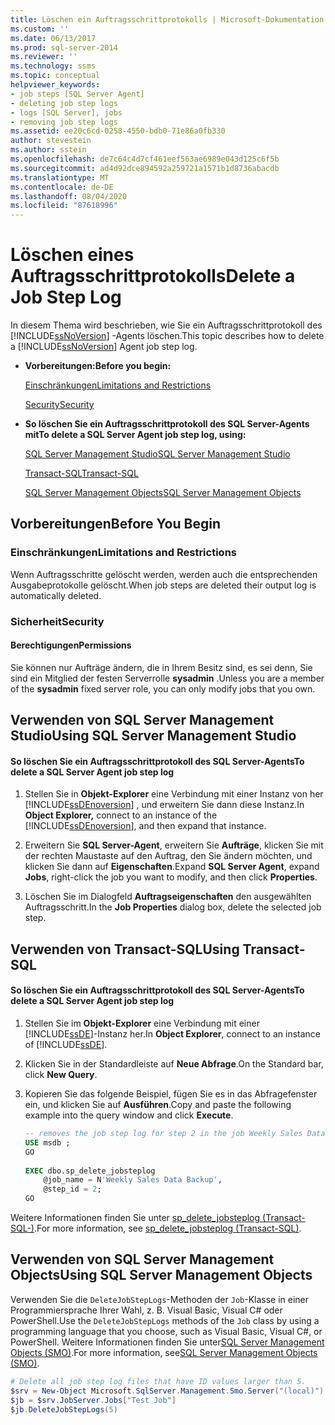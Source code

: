 ```yaml
---
title: Löschen ein Auftragsschrittprotokolls | Microsoft-Dokumentation
ms.custom: ''
ms.date: 06/13/2017
ms.prod: sql-server-2014
ms.reviewer: ''
ms.technology: ssms
ms.topic: conceptual
helpviewer_keywords:
- job steps [SQL Server Agent]
- deleting job step logs
- logs [SQL Server], jobs
- removing job step logs
ms.assetid: ee20c6cd-0258-4550-bdb0-71e86a0fb330
author: stevestein
ms.author: sstein
ms.openlocfilehash: de7c64c4d7cf461eef563ae6989e043d125c6f5b
ms.sourcegitcommit: ad4d92dce894592a259721a1571b1d8736abacdb
ms.translationtype: MT
ms.contentlocale: de-DE
ms.lasthandoff: 08/04/2020
ms.locfileid: "87618996"
---
```

# <a name="delete-a-job-step-log"></a><span data-ttu-id="99cbc-102">Löschen eines Auftragsschrittprotokolls</span><span class="sxs-lookup"><span data-stu-id="99cbc-102">Delete a Job Step Log</span></span>
  <span data-ttu-id="99cbc-103">In diesem Thema wird beschrieben, wie Sie ein Auftragsschrittprotokoll des [!INCLUDE[ssNoVersion](../../includes/ssnoversion-md.md)] -Agents löschen.</span><span class="sxs-lookup"><span data-stu-id="99cbc-103">This topic describes how to delete a [!INCLUDE[ssNoVersion](../../includes/ssnoversion-md.md)] Agent job step log.</span></span>  
  
-   <span data-ttu-id="99cbc-104">**Vorbereitungen:**</span><span class="sxs-lookup"><span data-stu-id="99cbc-104">**Before you begin:**</span></span>  
  
     [<span data-ttu-id="99cbc-105">Einschränkungen</span><span class="sxs-lookup"><span data-stu-id="99cbc-105">Limitations and Restrictions</span></span>](#Restrictions)  
  
     [<span data-ttu-id="99cbc-106">Security</span><span class="sxs-lookup"><span data-stu-id="99cbc-106">Security</span></span>](#Security)  
  
-   <span data-ttu-id="99cbc-107">**So löschen Sie ein Auftragsschrittprotokoll des SQL Server-Agents mit**</span><span class="sxs-lookup"><span data-stu-id="99cbc-107">**To delete a SQL Server Agent job step log, using:**</span></span>  
  
     [<span data-ttu-id="99cbc-108">SQL Server Management Studio</span><span class="sxs-lookup"><span data-stu-id="99cbc-108">SQL Server Management Studio</span></span>](#SSMS)  
  
     [<span data-ttu-id="99cbc-109">Transact-SQL</span><span class="sxs-lookup"><span data-stu-id="99cbc-109">Transact-SQL</span></span>](#TSQL)  
  
     [<span data-ttu-id="99cbc-110">SQL Server Management Objects</span><span class="sxs-lookup"><span data-stu-id="99cbc-110">SQL Server Management Objects</span></span>](#SMO)  
  
##  <a name="before-you-begin"></a><a name="BeforeYouBegin"></a> <span data-ttu-id="99cbc-111">Vorbereitungen</span><span class="sxs-lookup"><span data-stu-id="99cbc-111">Before You Begin</span></span>  
  
###  <a name="limitations-and-restrictions"></a><a name="Restrictions"></a> <span data-ttu-id="99cbc-112">Einschränkungen</span><span class="sxs-lookup"><span data-stu-id="99cbc-112">Limitations and Restrictions</span></span>  
 <span data-ttu-id="99cbc-113">Wenn Auftragsschritte gelöscht werden, werden auch die entsprechenden Ausgabeprotokolle gelöscht.</span><span class="sxs-lookup"><span data-stu-id="99cbc-113">When job steps are deleted their output log is automatically deleted.</span></span>  
  
###  <a name="security"></a><a name="Security"></a> <span data-ttu-id="99cbc-114">Sicherheit</span><span class="sxs-lookup"><span data-stu-id="99cbc-114">Security</span></span>  
  
####  <a name="permissions"></a><a name="Permissions"></a> <span data-ttu-id="99cbc-115">Berechtigungen</span><span class="sxs-lookup"><span data-stu-id="99cbc-115">Permissions</span></span>  
 <span data-ttu-id="99cbc-116">Sie können nur Aufträge ändern, die in Ihrem Besitz sind, es sei denn, Sie sind ein Mitglied der festen Serverrolle **sysadmin** .</span><span class="sxs-lookup"><span data-stu-id="99cbc-116">Unless you are a member of the **sysadmin** fixed server role, you can only modify jobs that you own.</span></span>  
  
##  <a name="using-sql-server-management-studio"></a><a name="SSMS"></a> <span data-ttu-id="99cbc-117">Verwenden von SQL Server Management Studio</span><span class="sxs-lookup"><span data-stu-id="99cbc-117">Using SQL Server Management Studio</span></span>  
  
#### <a name="to-delete-a-sql-server-agent-job-step-log"></a><span data-ttu-id="99cbc-118">So löschen Sie ein Auftragsschrittprotokoll des SQL Server-Agents</span><span class="sxs-lookup"><span data-stu-id="99cbc-118">To delete a SQL Server Agent job step log</span></span>  
  
1.  <span data-ttu-id="99cbc-119">Stellen Sie in **Objekt-Explorer** eine Verbindung mit einer Instanz von her [!INCLUDE[ssDEnoversion](../../includes/ssdenoversion-md.md)] , und erweitern Sie dann diese Instanz.</span><span class="sxs-lookup"><span data-stu-id="99cbc-119">In **Object Explorer,** connect to an instance of the [!INCLUDE[ssDEnoversion](../../includes/ssdenoversion-md.md)], and then expand that instance.</span></span>  
  
2.  <span data-ttu-id="99cbc-120">Erweitern Sie **SQL Server-Agent**, erweitern Sie **Aufträge**, klicken Sie mit der rechten Maustaste auf den Auftrag, den Sie ändern möchten, und klicken Sie dann auf **Eigenschaften**.</span><span class="sxs-lookup"><span data-stu-id="99cbc-120">Expand **SQL Server Agent**, expand **Jobs**, right-click the job you want to modify, and then click **Properties**.</span></span>  
  
3.  <span data-ttu-id="99cbc-121">Löschen Sie im Dialogfeld **Auftragseigenschaften** den ausgewählten Auftragsschritt.</span><span class="sxs-lookup"><span data-stu-id="99cbc-121">In the **Job Properties** dialog box, delete the selected job step.</span></span>  
  
##  <a name="using-transact-sql"></a><a name="TSQL"></a> <span data-ttu-id="99cbc-122">Verwenden von Transact-SQL</span><span class="sxs-lookup"><span data-stu-id="99cbc-122">Using Transact-SQL</span></span>  
  
#### <a name="to-delete-a-sql-server-agent-job-step-log"></a><span data-ttu-id="99cbc-123">So löschen Sie ein Auftragsschrittprotokoll des SQL Server-Agents</span><span class="sxs-lookup"><span data-stu-id="99cbc-123">To delete a SQL Server Agent job step log</span></span>  
  
1.  <span data-ttu-id="99cbc-124">Stellen Sie im **Objekt-Explorer** eine Verbindung mit einer [!INCLUDE[ssDE](../../includes/ssde-md.md)]-Instanz her.</span><span class="sxs-lookup"><span data-stu-id="99cbc-124">In **Object Explorer**, connect to an instance of [!INCLUDE[ssDE](../../includes/ssde-md.md)].</span></span>  
  
2.  <span data-ttu-id="99cbc-125">Klicken Sie in der Standardleiste auf **Neue Abfrage**.</span><span class="sxs-lookup"><span data-stu-id="99cbc-125">On the Standard bar, click **New Query**.</span></span>  
  
3.  <span data-ttu-id="99cbc-126">Kopieren Sie das folgende Beispiel, fügen Sie es in das Abfragefenster ein, und klicken Sie auf **Ausführen**.</span><span class="sxs-lookup"><span data-stu-id="99cbc-126">Copy and paste the following example into the query window and click **Execute**.</span></span>  
  
    ```sql
    -- removes the job step log for step 2 in the job Weekly Sales Data Backup  
    USE msdb ;  
    GO  
  
    EXEC dbo.sp_delete_jobsteplog  
        @job_name = N'Weekly Sales Data Backup',  
        @step_id = 2;  
    GO  
    ```  
  
 <span data-ttu-id="99cbc-127">Weitere Informationen finden Sie unter [sp_delete_jobsteplog &#40;Transact-SQL-&#41;](/sql/relational-databases/system-stored-procedures/sp-delete-jobsteplog-transact-sql).</span><span class="sxs-lookup"><span data-stu-id="99cbc-127">For more information, see [sp_delete_jobsteplog &#40;Transact-SQL&#41;](/sql/relational-databases/system-stored-procedures/sp-delete-jobsteplog-transact-sql).</span></span>  
  
##  <a name="using-sql-server-management-objects"></a><a name="SMO"></a><span data-ttu-id="99cbc-128">Verwenden von SQL Server Management Objects</span><span class="sxs-lookup"><span data-stu-id="99cbc-128">Using SQL Server Management Objects</span></span>  
 <span data-ttu-id="99cbc-129">Verwenden Sie die `DeleteJobStepLogs`-Methoden der `Job`-Klasse in einer Programmiersprache Ihrer Wahl, z. B. Visual Basic, Visual C# oder PowerShell.</span><span class="sxs-lookup"><span data-stu-id="99cbc-129">Use the `DeleteJobStepLogs` methods of the `Job` class by using a programming language that you choose, such as Visual Basic, Visual C#, or PowerShell.</span></span> <span data-ttu-id="99cbc-130">Weitere Informationen finden Sie unter[SQL Server Management Objects (SMO)](https://msdn.microsoft.com/library/ms162169.aspx).</span><span class="sxs-lookup"><span data-stu-id="99cbc-130">For more information, see[SQL Server Management Objects (SMO)](https://msdn.microsoft.com/library/ms162169.aspx).</span></span>  
  
```powershell
# Delete all job step log files that have ID values larger than 5.  
$srv = New-Object Microsoft.SqlServer.Management.Smo.Server("(local)")  
$jb = $srv.JobServer.Jobs["Test Job"]  
$jb.DeleteJobStepLogs(5)  
```
